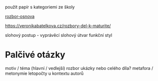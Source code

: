 


použít papír s kategoriemi ze školy

[rozbor-osnova](
	https://supskv.cz/wp-content/uploads/2019/09/%C4%8Cten%C3%A1%C5%99sk%C3%BD-den%C3%ADk-a-osnova-zkou%C5%A1en%C3%AD.pdf
)

https://veronikabatelkova.cz/rozbory-del-k-maturite/


slohový postup - vyprávěcí
slohový útvar
funkční styl


# Palčivé otázky
motiv / téma (hlavní / vedlejší)
rozbor ukázky nebo celého díla?
metafora / metonymie
letopočty u kontextu autorů
